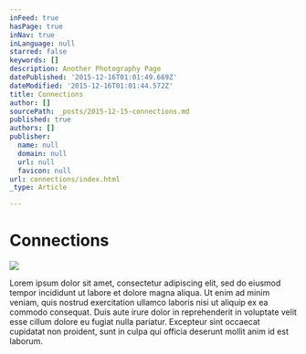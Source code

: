 ```yaml
---
inFeed: true
hasPage: true
inNav: true
inLanguage: null
starred: false
keywords: []
description: Another Photography Page
datePublished: '2015-12-16T01:01:49.669Z'
dateModified: '2015-12-16T01:01:44.572Z'
title: Connections
author: []
sourcePath: _posts/2015-12-15-connections.md
published: true
authors: []
publisher:
  name: null
  domain: null
  url: null
  favicon: null
url: connections/index.html
_type: Article

---
```

# Connections
![](https://the-grid-user-content.s3-us-west-2.amazonaws.com/86ecad02-e4a5-43d0-a10d-9438434cfdd8.jpg)

Lorem ipsum dolor sit amet, consectetur adipiscing elit, sed do eiusmod tempor incididunt ut labore et dolore magna aliqua. Ut enim ad minim veniam, quis nostrud exercitation ullamco laboris nisi ut aliquip ex ea commodo consequat. Duis aute irure dolor in reprehenderit in voluptate velit esse cillum dolore eu fugiat nulla pariatur. Excepteur sint occaecat cupidatat non proident, sunt in culpa qui officia deserunt mollit anim id est laborum.